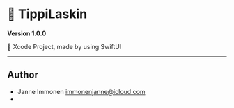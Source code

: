 # 🧮 TippiLaskin

**Version 1.0.0**

📱 Xcode Project, made by using SwiftUI

---

## Author

- Janne Immonen <immonenjanne@icloud.com>
- 
